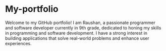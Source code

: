 # My-portfolio
Welcome to my GitHub portfolio! I am Raushan, a passionate programmer and software developer currently in 9th grade, dedicated to honing my skills in programming and software development. I have a strong interest in building applications that solve real-world problems and enhance user experiences.
